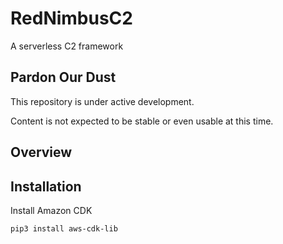 # RedNimbusC2
A serverless C2 framework

## Pardon Our Dust

This repository is under active development.

Content is not expected to be stable or even usable at this time.

## Overview

[](./images/nimbusC2_architecture.png)

## Installation

Install Amazon CDK

```bash
pip3 install aws-cdk-lib
```
